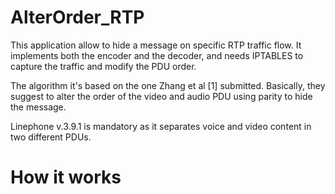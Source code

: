 # AlterOrder_RTP

This application allow to hide a message on specific RTP traffic flow. It implements both the encoder and the decoder, and needs IPTABLES to capture the traffic and modify the PDU order.

The algorithm it's based on the one Zhang et al [1] submitted. Basically, they suggest to alter the order of the video and audio PDU using parity to hide the message.

Linephone v.3.9.1 is mandatory as it separates voice and video content in two different PDUs.

# How it works





